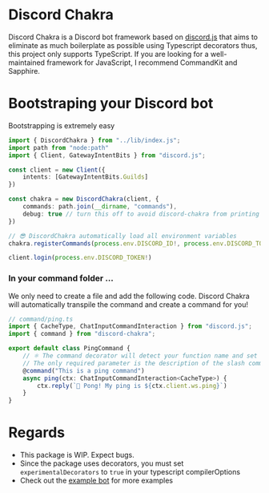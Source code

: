 # Discord Chakra

Discord Chakra is a Discord bot framework based on [discord.js](https://discord.js.org) that aims to eliminate as much boilerplate as possible using Typescript decorators thus, this project only supports TypeScript. If you are looking for a well-maintained framework for JavaScript, I recommend CommandKit and Sapphire.

# Bootstraping your Discord bot

Bootstrapping is extremely easy

```ts
import { DiscordChakra } from "../lib/index.js";
import path from "node:path"
import { Client, GatewayIntentBits } from "discord.js";

const client = new Client({
    intents: [GatewayIntentBits.Guilds]
})

const chakra = new DiscordChakra(client, {
    commands: path.join(__dirname, "commands"),
    debug: true // turn this off to avoid discord-chakra from printing to the console
})

// 😎 DiscordChakra automatically load all environment variables
chakra.registerCommands(process.env.DISCORD_ID!, process.env.DISCORD_TOKEN!)

client.login(process.env.DISCORD_TOKEN!)
```

### In your command folder ...

We only need to create a file and add the following code. Discord Chakra will automatically transpile the command and create a command for you!

```ts
// command/ping.ts
import { CacheType, ChatInputCommandInteraction } from "discord.js";
import { command } from "discord-chakra";

export default class PingCommand {
    // ⚛️ The command decorator will detect your function name and set it as the slash command name
    // The only required parameter is the description of the slash command
    @command("This is a ping command")
    async ping(ctx: ChatInputCommandInteraction<CacheType>) {
        ctx.reply(`🏓 Pong! My ping is ${ctx.client.ws.ping}`)
    }
}
```

# Regards

* This package is WIP. Expect bugs.
* Since the package uses decorators, you must set `experimentalDecorators` to `true` in your typescript compilerOptions
* Check out the [example bot](./example/) for more examples